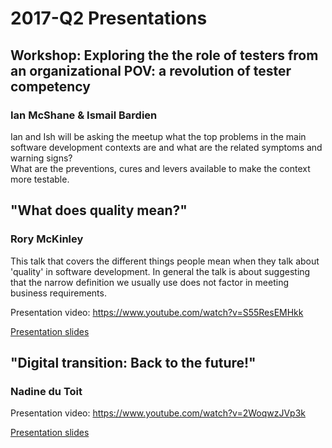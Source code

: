# 2017-Q2 Presentations

## Workshop: Exploring the the role of testers from an organizational POV: a revolution of tester competency 
### Ian McShane & Ismail Bardien

Ian and Ish will be asking the meetup what the top problems in the main software development contexts are and what are the related symptoms and warning signs?  
What are the preventions, cures and levers available to make the context more testable.

## "What does quality mean?" 
### Rory McKinley 

This talk that covers the different things people mean when they talk about 'quality' in software development. In general the talk is about suggesting that the narrow definition we usually use does not factor in meeting business requirements. 

Presentation video: https://www.youtube.com/watch?v=S55ResEMHkk

[Presentation slides](What_defines_quality_by_Rory_McKinley.pdf)

## "Digital transition: Back to the future!" 
### Nadine du Toit

Presentation video: https://www.youtube.com/watch?v=2WoqwzJVp3k

[Presentation slides](Back_to_the_future_by_Nadine_du_Toit.pdf)
